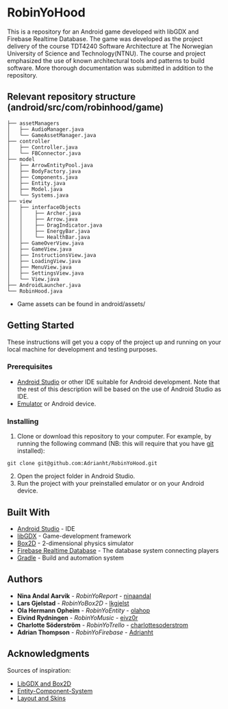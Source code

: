 # RobinYoHood

This is a repository for an Android game developed with libGDX and Firebase Realtime Database.
The game was developed as the project delivery of the course TDT4240 Software Architecture at 
The Norwegian University of Science and Technology(NTNU). The course and project emphasized the use of
known architectural tools and patterns to build software. More thorough documentation was 
submitted in addition to the repository.

## Relevant repository structure (android/src/com/robinhood/game)

```
├── assetManagers
│   ├── AudioManager.java
│   └── GameAssetManager.java
├── controller
│   ├── Controller.java
│   └── FBConnector.java
├── model
│   ├── ArrowEntityPool.java
│   ├── BodyFactory.java
│   ├── Components.java
│   ├── Entity.java
│   ├── Model.java
│   └── Systems.java
├── view
│   ├── interfaceObjects
│   │    ├── Archer.java
│   │    ├── Arrow.java
│   │    ├── DragIndicator.java
│   │    ├── EnergyBar.java
│   │    └── HealthBar.java
│   ├── GameOverView.java
│   ├── GameView.java
│   ├── InstructionsView.java
│   ├── LoadingView.java
│   ├── MenuView.java
│   ├── SettingsView.java
│   └── View.java
├── AndroidLauncher.java
└── RobinHood.java
```

* Game assets can be found in android/assets/

## Getting Started

These instructions will get you a copy of the project up and running on 
your local machine for development and testing purposes.

### Prerequisites

* [Android Studio](https://developer.android.com/studio) or other IDE suitable for Android development. 
Note that the rest of this description will be based on the use of Android Studio as IDE.
* [Emulator](https://developer.android.com/studio/run/emulator) or Android device.

### Installing

1. Clone or download this repository to your computer. For example, by running the following command
(NB: this will require that you have [git](https://git-scm.com/) installed):
```
git clone git@github.com:Adrianht/RobinYoHood.git
```

2. Open the project folder in Android Studio.
3. Run the project with your preinstalled emulator or on your Android device.

## Built With

* [Android Studio](https://developer.android.com/studio) - IDE
* [libGDX](https://libgdx.badlogicgames.com/) - Game-development framework
* [Box2D](https://box2d.org/) - 2-dimensional physics simulator
* [Firebase Realtime Database](https://firebase.google.com/docs/database) - The database system connecting players
* [Gradle](https://maven.apache.org/) - Build and automation system

## Authors

* **Nina Andal Aarvik** - *RobinYoReport* - [ninaandal](https://github.com/ninaandal)
* **Lars Gjelstad** - *RobinYoBox2D* - [lkgjelst](https://github.com/lkgjelst)
* **Ola Hermann Opheim** - *RobinYoEntity* - [olahop](https://github.com/olahop)
* **Eivind Rydningen** - *RobinYoMusic* - [eivz0r](https://github.com/eivz0r)
* **Charlotte Söderström** - *RobinYoTrello* - [charlottesoderstrom](https://github.com/charlottesoderstrom)
* **Adrian Thompson** - *RobinYoFirebase* - [Adrianht](https://github.com/Adrianht)

## Acknowledgments

Sources of inspiration:
* [LibGDX and Box2D](https://www.gamedevelopment.blog/full-libgdx-game-tutorial-project-setup/)
* [Entity-Component-System](https://github.com/erikhazzard/RectangleEater/blob/master/scripts/game.js)
* [Layout and Skins](https://github.com/czyzby/gdx-skins)

